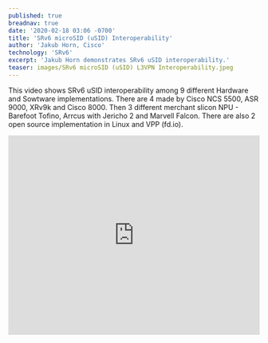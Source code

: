 ```yaml
---
published: true
breadnav: true
date: '2020-02-18 03:06 -0700'
title: 'SRv6 microSID (uSID) Interoperability'
author: 'Jakub Horn, Cisco'
technology: 'SRv6'
excerpt: 'Jakub Horn demonstrates SRv6 uSID interoperability.'
teaser: images/SRv6 microSID (uSID) L3VPN Interoperability.jpeg
---    
```

This video shows SRv6 uSID interoperability  among 9 different Hardware and Sowtware implementations. There are 4 made by Cisco NCS 5500, ASR 9000, XRv9k and Cisco 8000. Then 3 different merchant slicon NPU - Barefoot Tofino, Arrcus with Jericho 2 and Marvell Falcon. There are also 2 open source implementation in Linux and VPP (fd.io).

<iframe width="100%" height="400px" src="https://www.youtube.com/embed/pVFkmwYIgmo" frameborder="0" allowfullscreen></iframe>
